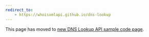 ```yaml
---
redirect_to:
    - https://whoisxmlapi.github.io/dns-lookup
---
```

<p>This page has moved to <a href="https://whoisxmlapi.github.io/dns-lookup">
    new DNS Lookup API sample code page</a>.</p>

